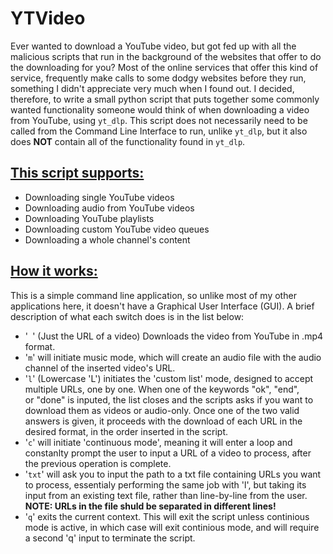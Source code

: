 # YTVideo
Ever wanted to download a YouTube video, but got fed up with all the malicious scripts that run in the background of the websites that offer to do the downloading for you?
Most of the online services that offer this kind of service, frequently make calls to some dodgy websites before they run, something I didn't appreciate very much when I found out.
I decided, therefore, to write a small python script that puts together some commonly wanted functionality someone would think of when downloading a video from YouTube, using ``yt_dlp``. 
This script does not necessarily need to be called from the Command Line Interface to run, unlike ``yt_dlp``, but it also does <b>NOT</b> contain all of the functionality found in ``yt_dlp``.

## <u>This script supports:</u><br>
<ul>
	  <li>  Downloading single YouTube videos</li>
	  <li>  Downloading audio from YouTube videos</li>
	  <li>  Downloading YouTube playlists</li>             
	  <li>  Downloading custom YouTube video queues</li>
	  <li>  Downloading a whole channel's content</li>
</ul>

## <u>How it works:</u><br>
This is a simple command line application, so unlike most of my other applications here, it doesn't have a Graphical User Interface (GUI).
A brief description of what each switch does is in the list below:<br><ul>
	<li>'`` ``' (Just the URL of a video) Downloads the video from YouTube in .mp4 format.</li>
 	<li>'``m``' will initiate music mode, which will create an audio file with the audio channel of the inserted video's URL.<br></li>
        <li> '``l``' (Lowercase 'L') initiates the 'custom list' mode, designed to accept multiple URLs, one by one. When one of the keywords "ok", "end",<br> or "done" is inputed, the list closes and the scripts asks if you want to download them as videos or audio-only. Once one of the two valid answers is given, it proceeds with the download of each URL in the desired format, in the order inserted in the script.<br></li>
	<li>'``c``' will initiate 'continuous mode', meaning it will enter a loop and constanlty prompt the user to input a URL of a video to process, after the previous operation is complete.<br></li>
	<li>'``txt``' will ask you to input the path to a txt file containing URLs you want to process, essentialy performing the same job with 'l', but taking its input from an existing text file, rather than line-by-line from the user.<br><b>NOTE: URLs in the file shuld be separated in different lines!</b><br></li>
	<li>'``q``' exits the current context. This will exit the script unless continious mode is active, in which case will exit continious mode, and will require a second 'q' input to terminate the script.</li>
